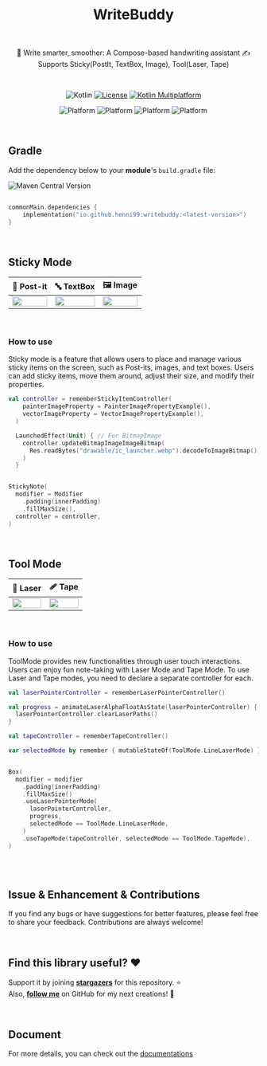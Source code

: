 <h1 align="center">WriteBuddy</h1></br>

<p align="center">
📝 Write smarter, smoother: A Compose-based handwriting assistant ✍️
<br>
Supports Sticky(PostIt, TextBox, Image), Tool(Laser, Tape)
</p>

<br>

<div align="center">

![Kotlin](https://img.shields.io/badge/Kotlin-2.1.10-orange)
[![License](https://img.shields.io/badge/License-Apache%202.0-blue.svg)](https://www.apache.org/licenses/LICENSE-2.0)
[![Kotlin Multiplatform](https://img.shields.io/badge/Kotlin-Multiplatform-blue)](https://kotlinlang.org/docs/reference/multiplatform.html)

![Platform](https://img.shields.io/badge/Android-3aab58)
![Platform](https://img.shields.io/badge/IO(Experimentinal)S-d32408)
![Platform](https://img.shields.io/badge/Desktop(Experimentinal)-097cd5)
![Platform](https://img.shields.io/badge/Web(Experimentinal)-99CC33)
    
</div>

<br>

## Gradle
Add the dependency below to your **module**'s `build.gradle` file:

![Maven Central Version](https://img.shields.io/maven-central/v/io.github.henni99/writebuddy)

```kotlin

commonMain.dependencies {
    implementation("io.github.henni99:writebuddy:<latest-version>")
}

```

<br>

## Sticky Mode

<p align="center">

📌 Post-it | 🔤 TextBox |  🖼️  Image | 
| :---------------: | :---------------: | :---------------: |
| <img src="https://github.com/user-attachments/assets/3e96f67a-9d6d-4a05-914d-e252134345de" align="center" width="100%"/> | <img src="https://github.com/user-attachments/assets/d19ca745-cb76-4906-a270-b26d9effaaf7" align="center" width="100%"/> | <img src="https://github.com/user-attachments/assets/ee91b3bc-9246-4fdd-a8ae-85cbc11e18c4" align="center" width="100%"/> |

<br>


### How to use
Sticky mode is a feature that allows users to place and manage various sticky items on the screen, such as Post-its, images, and text boxes. Users can add sticky items, move them around, adjust their size, and modify their properties.

```kotlin
val controller = rememberStickyItemController(
    painterImageProperty = PainterImagePropertyExample(),
    vectorImageProperty = VectorImagePropertyExample(),
  )

  LaunchedEffect(Unit) { // For BitmapImage
    controller.updateBitmapImageImageBitmap(
      Res.readBytes("drawable/ic_launcher.webp").decodeToImageBitmap(),
    )
  }


StickyNote(
  modifier = Modifier
    .padding(innerPadding)
    .fillMaxSize(),
  controller = controller,
)

```

<br>

## Tool Mode

<p align="center">

🔦 Laser | 🩹 Tape | 
| :---------------: | :---------------: |
| <img src="https://github.com/user-attachments/assets/0e7e3e61-a65f-4fde-be37-1557e508cf1a" align="center" width="100%"/> | <img src="https://github.com/user-attachments/assets/73fb2bea-d2f5-4bde-9774-77a5be8e74b1" align="center" width="100%"/> |

<br>

### How to use
ToolMode provides new functionalities through user touch interactions. Users can enjoy fun note-taking with Laser Mode and Tape Mode.
To use Laser and Tape modes, you need to declare a separate controller for each.

```kotlin
val laserPointerController = rememberLaserPointerController()

val progress = animateLaserAlphaFloatAsState(laserPointerController) {
  laserPointerController.clearLaserPaths()
}

val tapeController = rememberTapeController()

var selectedMode by remember { mutableStateOf(ToolMode.LineLaserMode) }


Box(
  modifier = modifier
    .padding(innerPadding)
    .fillMaxSize()
    .useLaserPointerMode(
      laserPointerController,
      progress,
      selectedMode == ToolMode.LineLaserMode,
    )
    .useTapeMode(tapeController, selectedMode == ToolMode.TapeMode),
)
```


<br>
<br>

## Issue & Enhancement & Contributions

If you find any bugs or have suggestions for better features, please feel free to share your feedback. Contributions are always welcome!

<br>

## Find this library useful? :heart:
Support it by joining __[stargazers](https://github.com/henni99/Handwriting/stargazers)__ for this repository. :star: <br>
Also, __[follow me](https://github.com/henni99)__ on GitHub for my next creations! 🤩

<br>

## Document

For more details, you can check out the [documentations](https://henni99.github.io/Handwriting/index.html)


